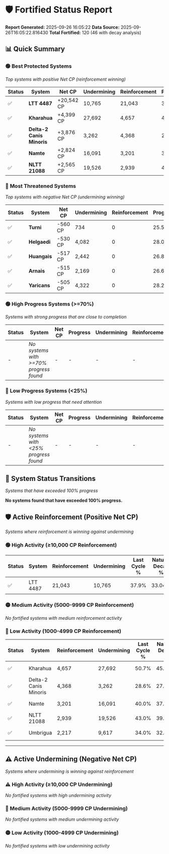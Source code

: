 # 🛡️ Fortified Status Report

**Report Generated:** 2025-09-26 16:05:22
**Data Source:** 2025-09-26T16:05:22.816430
**Total Fortified:** 120 (46 with decay analysis)

## 📊 Quick Summary

### 🟢 **Best Protected Systems**
*Top systems with positive Net CP (reinforcement winning)*

| Status | System | Net CP | Undermining | Reinforcement | Progress |
|--------|--------|--------|-------------|---------------|----------|
| ✅ | **LTT 4487** | +20,542 CP | 10,765 | 21,043 | 36.2% |
| ✅ | **Kharahua** | +4,399 CP | 27,692 | 4,657 | 46.4% |
| ✅ | **Delta-2 Canis Minoris** | +3,876 CP | 3,262 | 4,368 | 28.1% |
| ✅ | **Namte** | +2,824 CP | 16,091 | 3,201 | 37.5% |
| ✅ | **NLTT 21088** | +2,565 CP | 19,526 | 2,939 | 40.0% |

### 🔴 **Most Threatened Systems**
*Top systems with negative Net CP (undermining winning)*

| Status | System | Net CP | Undermining | Reinforcement | Progress |
|--------|--------|--------|-------------|---------------|----------|
| ✅ | **Turni** | -560 CP | 734 | 0 | 25.5% |
| ✅ | **Helgaedi** | -530 CP | 4,082 | 0 | 28.0% |
| ✅ | **Huangais** | -517 CP | 2,442 | 0 | 26.8% |
| ✅ | **Arnais** | -515 CP | 2,169 | 0 | 26.6% |
| ✅ | **Yaricans** | -505 CP | 4,322 | 0 | 28.2% |

### 🟢 **High Progress Systems (>=70%)**
*Systems with strong progress that are close to completion*

| Status | System | Net CP | Progress | Undermining | Reinforcement |
|--------|--------|--------|----------|-------------|---------------|
| - | *No systems with >=70% progress found* | - | - | - | - |

### 🔴 **Low Progress Systems (<25%)**
*Systems with low progress that need attention*

| Status | System | Net CP | Progress | Undermining | Reinforcement |
|--------|--------|--------|----------|-------------|---------------|
| - | *No systems with <25% progress found* | - | - | - | - |
## 🔄 System Status Transitions
*Systems that have exceeded 100% progress*

**No systems found that have exceeded 100% progress.**

## 🛡️ Active Reinforcement (Positive Net CP)
*Systems where reinforcement is winning against undermining*

### 🟢 High Activity (≥10,000 CP Reinforcement)

| Status | System | Reinforcement | Undermining | Last Cycle % | Natural Decay % | Current Progress % | Current CP | Net CP | Activity |
|--------|--------|---------------|-------------|--------------|-----------------|-------------------|------------|--------|----------|
| ✅ | LTT 4487 | 21,043 | 10,765 | 37.9% | 33.04% | 36.2% | 235,300 | +20,542 | 🟢 High Reinforcement |

### 🟡 Medium Activity (5000-9999 CP Reinforcement)

*No fortified systems with medium reinforcement activity*

### 🔴 Low Activity (1000-4999 CP Reinforcement)

| Status | System | Reinforcement | Undermining | Last Cycle % | Natural Decay % | Current Progress % | Current CP | Net CP | Activity |
|--------|--------|---------------|-------------|--------------|-----------------|-------------------|------------|--------|----------|
| ✅ | Kharahua | 4,657 | 27,692 | 50.7% | 45.72% | 46.4% | 301,600 | +4,399 | 🔵 Low Reinforcement |
| ✅ | Delta-2 Canis Minoris | 4,368 | 3,262 | 28.6% | 27.50% | 28.1% | 182,650 | +3,876 | 🔵 Low Reinforcement |
| ✅ | Namte | 3,201 | 16,091 | 40.0% | 37.07% | 37.5% | 243,750 | +2,824 | 🔵 Low Reinforcement |
| ✅ | NLTT 21088 | 2,939 | 19,526 | 43.0% | 39.61% | 40.0% | 260,000 | +2,565 | 🔵 Low Reinforcement |
| ✅ | Umbrigua | 2,217 | 9,617 | 34.0% | 32.23% | 32.5% | 211,250 | +1,766 | 🔵 Low Reinforcement |


---

## ⚠️ Active Undermining (Negative Net CP)
*Systems where undermining is winning against reinforcement*

### ⚠️ High Activity (≥10,000 CP Undermining)

*No fortified systems with high undermining activity*

### 🔶 Medium Activity (5000-9999 CP Undermining)

*No fortified systems with medium undermining activity*

### 🟡 Low Activity (1000-4999 CP Undermining)

*No fortified systems with low undermining activity*
